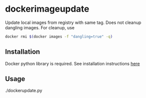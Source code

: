 # dockerimageupdate
Update local images from registry with same tag. Does not cleanup dangling images. For cleanup, use

```bash
docker rmi $(docker images -f "dangling=true" -q)
```

## Installation
Docker python library is required. See installation instructions [here](https://github.com/docker/docker-py)

## Usage
./dockerupdate.py
